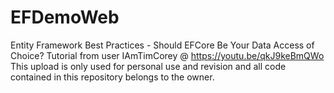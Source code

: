 # EFDemoWeb
Entity Framework Best Practices - Should EFCore Be Your Data Access of Choice?
Tutorial from user IAmTimCorey @ https://youtu.be/qkJ9keBmQWo
This upload is only used for personal use and revision and all code contained in this repository belongs to the owner.
